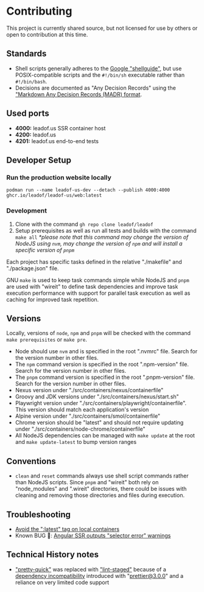 # Contributing

This project is currently shared source, but not licensed for use by others or open to contribution at this time.

## Standards

-   Shell scripts generally adheres to the [Google "shellguide"](https://google.github.io/styleguide/shellguide.html), but use POSIX-compatible scripts and the `#!/bin/sh` executable rather than `#!/bin/bash`.
-   Decisions are documented as "Any Decision Records" using the ["Markdown Any Decision Records (MADR) format](https://adr.github.io/madr/).

## Used ports

-   **4000:** leadof.us SSR container host
-   **4200:** leadof.us
-   **4201:** leadof.us end-to-end tests

## Developer Setup

### Run the production website locally

`podman run --name leadof-us-dev --detach --publish 4000:4000 ghcr.io/leadof/leadof-us/web:latest`

### Development

1. Clone with the command `gh repo clone leadof/leadof`
2. Setup prerequisites as well as run all tests and builds with the command `make all` _\*please note that this command may change the version of NodeJS using `nvm`, may change the version of `npm` and will install a specific version of `pnpm`_

Each project has specific tasks defined in the relative "./makefile" and "./package.json" file.

GNU `make` is used to keep task commands simple while NodeJS and `pnpm` are used with "wireit" to define task dependencies and improve task execution performance with support for parallel task execution as well as caching for improved task repetition.

## Versions

Locally, versions of `node`, `npm` and `pnpm` will be checked with the command `make prerequisites` or `make pre`.

-   Node should use `nvm` and is specified in the root ".nvmrc" file. Search for the version number in other files.
-   The `npm` command version is specified in the root ".npm-version" file. Search for the version number in other files.
-   The `pnpm` command version is specified in the root ".pnpm-version" file. Search for the version number in other files.
-   Nexus version under "./src/containers/nexus/containerfile"
-   Groovy and JDK versions under "./src/containers/nexus/start.sh"
-   Playwright version under "./src/containers/playwright/containerfile". This version should match each application's version
-   Alpine version under "./src/containers/smol/containerfile"
-   Chrome version should be "latest" and should not require updating under "./src/containers/node-chrome/containerfile"
-   All NodeJS dependencies can be managed with `make update` at the root and `make update-latest` to bump version ranges

## Conventions

-   `clean` and `reset` commands always use shell script commands rather than NodeJS scripts. Since `pnpm` and "wireit" both rely on "node_modules" and ".wireit" directories, there could be issues with cleaning and removing those directories and files during execution.

## Troubleshooting

-   [Avoid the ":latest" tag on local containers](https://stackoverflow.com/a/64057789/6258497)
-   Known BUG 🐛: [Angular SSR outputs "selector error" warnings](https://github.com/ionic-team/ionic-cli/issues/4774)

## Technical History notes

-   ["pretty-quick"](https://github.com/azz/pretty-quick/) was replaced with ["lint-staged"](https://github.com/okonet/lint-staged) because of a [dependency incompatibility](https://github.com/azz/pretty-quick/issues/164) introduced with "prettier@3.0.0" and a reliance on very limited code support
